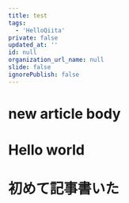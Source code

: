 ```yaml
---
title: test
tags:
  - 'HelloQiita'
private: false
updated_at: ''
id: null
organization_url_name: null
slide: false
ignorePublish: false
---
```

# new article body
# Hello world
# 初めて記事書いた
